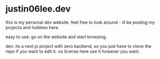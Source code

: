 # justin06lee.dev

this is my personal dev website. feel free to look around - ill be posting my projects and hobbies here. 

easy to use: go on the website and start browsing. 

dev: its a next.js project with zero backend, so you just have to clone the repo if you want to edit it. no license here use it however you want.
